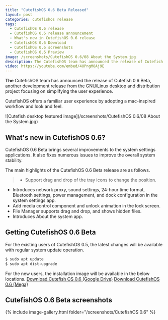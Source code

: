 ```yaml
---
title: "CutefishOS 0.6 Beta Released"
layout: post
categories: cutefishos release
tags:
  - CutefishOS 0.6 release
  - CutefishOS 0.6 release announcement
  - What's new in CutefishOS 0.6 release
  - CutefishOS 0.6 Download
  - CutefishOS 0.6 screenshots
  - CutefishOS 0.6 Preview
image: /screenshots/CutefishOS 0.6/08 About the System.jpg
description: The CutefishOS team has announced the release of Cutefish 0.6 Beta. Read what's new in this release, see screenshots and download.
video: https://youtube.com/embed/4UPngM8Aj9E 
---
```


**The** CutefishOS team has announced the release of Cutefish 0.6 Beta, another development release from the GNU/Linux desktop and distribution project focusing on simplifying the user experience.

CutefishOS offers a familiar user experience by adopting a mac-inspired workflow and look and feel.

![Cutefish desktop featured image](/screenshots/CutefishOS 0.6/08 About the System.jpg)

## What's new in CutefishOS 0.6?
CutefishOS 0.6 Beta brings several improvements to the system settings applications. It also fixes numerous issues to improve the overall system stability.

The main highlights of the CutefishOS 0.6 Beta release are as follows.
> - Support drag and drop of the tray icons to change the position.
- Introduces network proxy, sound settings, 24-hour time format, Bluetooth settings, power management, and dock configuration in the system settings app.
- Add media control component and unlock animation in the lock screen.
- File Manager supports drag and drop, and shows hidden files.
- Introduces About the system app.

## Getting CutefishOS 0.6 Beta
For the existing users of CutefishOS 0.5, the latest changes will be available with regular system update operation.
```sh
$ sudo apt update
$ sudo apt dist-upgrade
```
For the new users, the installation image will be available in the below locations.
<a class="download" href="https://drive.google.com/file/d/1yAA6qVYqXlByXwur997ZnUj2UNrdbmlB/view?usp=sharing">Download Cutefish OS 0.6 (Google Drive)</a>
<a class="download" href="https://mega.nz/file/niZxXYJQ#8EU2iZiZeZ1FNqhSLmv_veYuto4sng0qPT1mataqBEI">Download CutefishOS 0.6 (Mega)</a>

## CutefishOS 0.6 Beta screenshots
{% include image-gallery.html folder="/screenshots/CutefishOS 0.6" %}